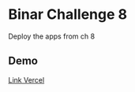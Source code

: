 
# Binar Challenge 8

Deploy the apps from ch 8


## Demo

[Link Vercel](https://binar-ch-8-frontend.vercel.app/)


